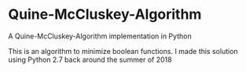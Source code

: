 # Quine-McCluskey-Algorithm
A Quine-McCluskey-Algorithm implementation in Python

This is an algorithm to minimize boolean functions.
I made this solution using Python 2.7 back around the summer of 2018
